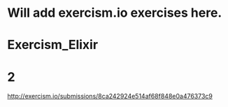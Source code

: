 # Will add exercism.io exercises here.
# Exercism_Elixir
# 2
http://exercism.io/submissions/8ca242924e514af68f848e0a476373c9



